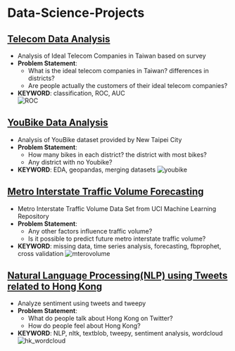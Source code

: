 # Data-Science-Projects

## [Telecom Data Analysis](https://github.com/dtsai7/Data-Science-Portfolio/blob/master/Telecom%20Data%20Analysis/telecom.py)
  - Analysis of Ideal Telecom Companies in Taiwan based on survey
  - **Problem Statement**:
      - What is the ideal telecom companies in Taiwan? differences in districts?
      - Are people actually the customers of their ideal telecom companies?
  - **KEYWORD**: classification, ROC, AUC  
![ROC](https://user-images.githubusercontent.com/32302812/63774621-3b1e1e00-c910-11e9-99a1-585c067b33d3.png)

  
  
  
## [YouBike Data Analysis](https://github.com/dtsai7/Data-Science-Portfolio/blob/master/YouBike%20Data%20Analysis/YouBike_EDA.ipynb)
  - Analysis of YouBike dataset provided by New Taipei City
  - **Problem Statement**:
    - How many bikes in each district? the district with most bikes?
    - Any district with no Youbike?    
  - **KEYWORD**: EDA, geopandas, merging datasets
![youbike](https://user-images.githubusercontent.com/32302812/63774636-43765900-c910-11e9-9500-743f05ba6264.png)

  
  
  
## [Metro Interstate Traffic Volume Forecasting](https://github.com/dtsai7/Data-Science-Portfolio/blob/master/Metro%20Interstate%20Traffic%20Volume%20Forecasting/Metro_Interstate_Traffic_Volume-(Time%20Series%20Forecasts%20w.%20Facebook%E2%80%99s%20Prophet).ipynb)
  - Metro Interstate Traffic Volume Data Set from UCI Machine Learning Repository
  - **Problem Statement**:
    - Any other factors influence traffic volume?
    - Is it possible to predict future metro interstate traffic volume?
  - **KEYWORD**: missing data, time series analysis, forecasting, fbprophet, cross validation
![mterovolume](https://user-images.githubusercontent.com/32302812/63774634-4113ff00-c910-11e9-8724-23afeb3fd07e.png)
  
  ## [Natural Language Processing(NLP) using Tweets related to Hong Kong](https://github.com/dtsai7/Data-Science-Portfolio/blob/master/Natural%20Language%20Processing(NLP)%20with%20Tweets%20related%20to%20Hong%20Kong/nlp_twitter_hk.ipynb)
  - Analyze sentiment using tweets and tweepy 
  - **Problem Statement**:
    - What do people talk about Hong Kong on Twitter?
    - How do people feel about Hong Kong?
  - **KEYWORD**: NLP, nltk, textblob, tweepy, sentiment analysis, wordcloud
![hk_wordcloud](https://user-images.githubusercontent.com/32302812/63774638-44a78600-c910-11e9-9c77-e59413eb4a12.png)
